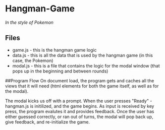 # Hangman-Game
_In the style of Pokemon_

## Files
* game.js - this is the hangman game logic
* data.js - this is all the data that is used by the hangman game (in this case, the Pokemon)
* modal.js - this is a file that contains the logic for the modal window (that pops up in the beginning and between rounds)

##Program Flow
On document load, the program gets and caches all the views that it will need (html elements for both the game itself, as well as for the modal).

The modal kicks us off with a prompt. When the user presses "Ready" - hangman.js is initilized, and the game begins. As input is received by key press, the program evalutes it and provides feedback. Once the user has either guessed correctly, or ran out of turns, the modal will pop back up, give feedback, and re-initialize the game.